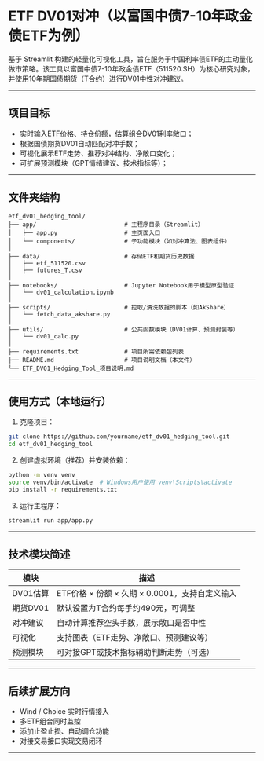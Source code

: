 
# ETF DV01对冲（以富国中债7-10年政金债ETF为例）

基于 Streamlit 构建的轻量化可视化工具，旨在服务于中国利率债ETF的主动量化做市策略。该工具以富国中债7-10年政金债ETF（511520.SH）为核心研究对象，并使用10年期国债期货（T合约）进行DV01中性对冲建议。

---

## 项目目标

- 实时输入ETF价格、持仓份额，估算组合DV01利率敞口；
- 根据国债期货DV01自动匹配对冲手数；
- 可视化展示ETF走势、推荐对冲结构、净敞口变化；
- 可扩展预测模块（GPT情绪建议、技术指标等）；

---

## 文件夹结构

```
etf_dv01_hedging_tool/
├── app/                         # 主程序目录（Streamlit）
│   ├── app.py                   # 主页面入口
│   └── components/              # 子功能模块（如对冲算法、图表组件）
│
├── data/                        # 存储ETF和期货历史数据
│   ├── etf_511520.csv
│   ├── futures_T.csv
│
├── notebooks/                   # Jupyter Notebook用于模型原型验证
│   └── dv01_calculation.ipynb
│
├── scripts/                     # 拉取/清洗数据的脚本（如AkShare）
│   └── fetch_data_akshare.py
│
├── utils/                       # 公共函数模块（DV01计算、预测封装等）
│   └── dv01_calc.py
│
├── requirements.txt             # 项目所需依赖包列表
├── README.md                    # 项目说明文档（本文件）
└── ETF_DV01_Hedging_Tool_项目说明.md   
```

---

## 使用方式（本地运行）

1. 克隆项目：
```bash
git clone https://github.com/yourname/etf_dv01_hedging_tool.git
cd etf_dv01_hedging_tool
```

2. 创建虚拟环境（推荐）并安装依赖：
```bash
python -m venv venv
source venv/bin/activate  # Windows用户使用 venv\Scripts\activate
pip install -r requirements.txt
```

3. 运行主程序：
```bash
streamlit run app/app.py
```

---

## 技术模块简述

| 模块 | 描述 |
|------|------|
| DV01估算 | ETF价格 × 份额 × 久期 × 0.0001，支持自定义输入 |
| 期货DV01 | 默认设置为T合约每手约490元，可调整 |
| 对冲建议 | 自动计算推荐空头手数，展示敞口是否中性 |
| 可视化 | 支持图表（ETF走势、净敞口、预测建议等） |
| 预测模块 | 可对接GPT或技术指标辅助判断走势（可选） |

---

## 后续扩展方向

- Wind / Choice 实时行情接入
- 多ETF组合同时监控
- 添加止盈止损、自动调仓功能
- 对接交易接口实现交易闭环

---


